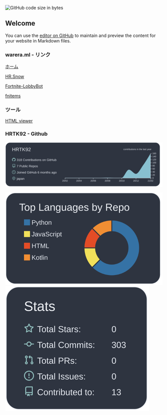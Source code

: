 ![GitHub code size in bytes](https://img.shields.io/github/languages/code-size/HRTK92/warera-links)
## Welcome

You can use the [editor on GitHub](https://github.com/HRTK92/warera-github/edit/main/docs/index.md) to maintain and preview the content for your website in Markdown files.


### warera.ml - リンク

[ホーム](https://www.warera.ml)

[HR.Snow](https://hrsnow.warera.ml)

[Fortnite-LobbyBot](https://fnbot.warera.ml)

[fnitems](http://fnitems.warera.ml)


### ツール
[HTML viewer](/html_viewer.html/)


### HRTK92 - Github

[![](https://raw.githubusercontent.com/HRTK92/HRTK92/main/profile-summary-card-output/nord_dark/0-profile-details.svg)](https://github.com/vn7n24fzkq/github-profile-summary-cards)

[![](https://raw.githubusercontent.com/HRTK92/HRTK92/main/profile-summary-card-output/nord_dark/1-repos-per-language.svg)](https://github.com/vn7n24fzkq/github-profile-summary-cards)
[![](https://raw.githubusercontent.com/HRTK92/HRTK92/main/profile-summary-card-output/nord_dark/3-stats.svg)](https://github.com/vn7n24fzkq/github-profile-summary-cards)
